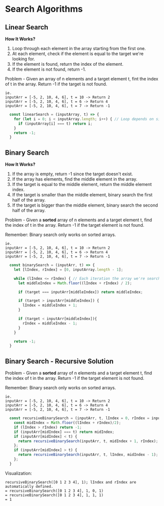 # Search Algorithms
## Linear Search
**How It Works?**
1. Loop through each element in the array starting from the first one.
2. At each element, check if the element is equal to the target we're looking for.
3. If the element is found, return the index of the element.
4. If the element is not found, return -1.

Problem - Given an array of n elements and a target element t, fint the index of t in the array. Return -1 if the target is not found.

```
ie.
inputArr = [-5, 2, 10, 4, 6], t = 10 -> Return 2 
inputArr = [-5, 2, 10, 4, 6], t = 6 -> Return 4
inputArr = [-5, 2, 10, 4, 6], t = 7 -> Return -1
```

```js
  const linearSearch = (inputArray, t) => {
    for (let i = 0; i < inputArray.length; i++) { // Loop depends on size of inputArray it is O(n)
      if (inputArray[i] === t) return i;
    }
    return -1;
  }
```

## Binary Search
**How It Works?**
1. If the array is empty, return -1 since the target doesn't exist.
2. If the array has elements, find the middle element in the array.
3. If the target is equal to the middle element, return the middle element index.
4. If the target is smaller than the middle element, binary search the first half of the array.
5. If the target is bigger than the middle element, binary search the second half of the array.

Problem - Given a **sorted** array of n elements and a target element t, find the index of t in the array. Return -1 if the target element is not found.

Remember: Binary search only works on sorted arrays.

```
ie.
inputArr = [-5, 2, 10, 4, 6], t = 10 -> Return 2 
inputArr = [-5, 2, 10, 4, 6], t = 6 -> Return 4
inputArr = [-5, 2, 10, 4, 6], t = 7 -> Return -1
```

```js
  const binarySearch = (inputArr, t) => {
    let [lIndex, rIndex] = [0, inputArray.length - 1];

    while (lIndex <= rIndex) { // Each iteration the array we're searching through is halved. Thus it is O(logn)
      let middleIndex = Math.floor((lIndex + rIndex) / 2);

      if (target === inputArr[middleIndex]) return middleIndex;

      if (target > inputArr[middleIndex]) {
        lIndex = middleIndex + 1;
      }

      if (target < inputArr[middleIndex]){
        rIndex = middleIndex - 1;
      }
    }

    return -1;
  }
```

## Binary Search - Recursive Solution

Problem - Given a **sorted** array of n elements and a target element t, find the index of t in the array. Return -1 if the target element is not found.

Remember: Binary search only works on sorted arrays.

```
ie.
inputArr = [-5, 2, 10, 4, 6], t = 10 -> Return 2 
inputArr = [-5, 2, 10, 4, 6], t = 6 -> Return 4
inputArr = [-5, 2, 10, 4, 6], t = 7 -> Return -1
```

```js
  const recursiveBinarySearch = (inputArr, t, lIndex = 0, rIndex = inputArr.length - 1) => { // Function is called the same amount of times as the iterative solution.
    const midIndex = Math.floor((lIndex + rIndex)/2);
    if (lIndex > rIndex) return -1;
    if (inputArr[midIndex] === t) return midIndex;
    if (inputArr[midIndex] < t) {
      return recursiveBinarySearch(inputArr, t, midIndex + 1, rIndex);
    };
    if (inputArr[midIndex] > t) {
      return recursiveBinarySearch(inputArr, t, lIndex, midIndex - 1);
    };
  }
```

Visualization:
```
recursiveBinarySearch([0 1 2 3 4], 1); lIndex and rIndex are automatically defined.
= recursiveBinarySearch([0 1 2 3 4], 1, 0, 1)
= recursiveBinarySearch([0 1 2 3 4], 1, 1, 1)
= 1
```